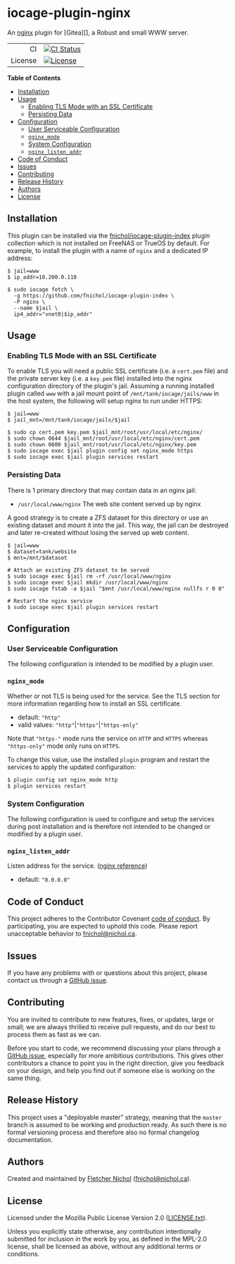 # iocage-plugin-nginx

An [nginx][] plugin for [Gitea][], a Robust and small WWW server.

[iocage]: https://github.com/iocage/iocage
[nginx]: https://www.nginx.com/

|         |                                      |
| ------: | ------------------------------------ |
|      CI | [![CI Status][badge-ci-overall]][ci] |
| License | [![License][badge-license]][license] |

**Table of Contents**

<!-- toc -->

- [Installation](#installation)
- [Usage](#usage)
  - [Enabling TLS Mode with an SSL Certificate](#enabling-tls-mode-with-an-ssl-certificate)
  - [Persisting Data](#persisting-data)
- [Configuration](#configuration)
  - [User Serviceable Configuration](#user-serviceable-configuration)
  - [`nginx_mode`](#nginx_mode)
  - [System Configuration](#system-configuration)
  - [`nginx_listen_addr`](#nginx_listen_addr)
- [Code of Conduct](#code-of-conduct)
- [Issues](#issues)
- [Contributing](#contributing)
- [Release History](#release-history)
- [Authors](#authors)
- [License](#license)

<!-- tocstop -->

## Installation

This plugin can be installed via the [fnichol/iocage-plugin-index][index] plugin
collection which is not installed on FreeNAS or TrueOS by default. For example,
to install the plugin with a name of `nginx` and a dedicated IP address:

```console
$ jail=www
$ ip_addr=10.200.0.110

$ sudo iocage fetch \
  -g https://github.com/fnichol/iocage-plugin-index \
  -P nginx \
  --name $jail \
  ip4_addr="vnet0|$ip_addr"
```

[index]: https://github.com/fnichol/iocage-plugin-index

## Usage

### Enabling TLS Mode with an SSL Certificate

To enable TLS you will need a public SSL certificate (i.e. a `cert.pem` file)
and the private server key (i.e. a `key.pem` file) installed into the nginx
configuration directory of the plugin's jail. Assuming a running installed
plugin called `www` with a jail mount point of `/mnt/tank/iocage/jails/www` in
the host system, the following will setup nginx to run under HTTPS:

```console
$ jail=www
$ jail_mnt=/mnt/tank/iocage/jails/$jail

$ sudo cp cert.pem key.pem $jail_mnt/root/usr/local/etc/nginx/
$ sudo chown 0644 $jail_mnt/root/usr/local/etc/nginx/cert.pem
$ sudo chown 0600 $jail_mnt/root/usr/local/etc/nginx/key.pem
$ sudo iocage exec $jail plugin config set nginx_mode https
$ sudo iocage exec $jail plugin services restart
```

### Persisting Data

There is 1 primary directory that may contain data in an nginx jail:

- `/usr/local/www/nginx` The web site content served up by nginx

A good strategy is to create a ZFS dataset for this directory or use an existing
dataset and mount it into the jail. This way, the jail can be destroyed and
later re-created without losing the served up web content.

```console
$ jail=www
$ dataset=tank/website
$ mnt=/mnt/$dataset

# Attach an existing ZFS dataset to be served
$ sudo iocage exec $jail rm -rf /usr/local/www/nginx
$ sudo iocage exec $jail mkdir /usr/local/www/nginx
$ sudo iocage fstab -a $jail "$mnt /usr/local/www/nginx nullfs r 0 0"

# Restart the nginx service
$ sudo iocage exec $jail plugin services restart
```

## Configuration

### User Serviceable Configuration

The following configuration is intended to be modified by a plugin user.

### `nginx_mode`

Whether or not TLS is being used for the service. See the TLS section for more
information regarding how to install an SSL certificate.

- default: `"http"`
- valid values: `"http"`|`"https"`|`"https-only"`

Note that `"https-"` mode runs the service on `HTTP` and `HTTPS` whereas
`"https-only"` mode only runs on `HTTPS`.

To change this value, use the installed `plugin` program and restart the
services to apply the updated configuration:

```console
$ plugin config set nginx_mode http
$ plugin services restart
```

### System Configuration

The following configuration is used to configure and setup the services during
post installation and is therefore not intended to be changed or modified by a
plugin user.

### `nginx_listen_addr`

Listen address for the service.
([nginx reference](http://nginx.org/en/docs/http/ngx_http_core_module.html#listen))

- default: `"0.0.0.0"`

## Code of Conduct

This project adheres to the Contributor Covenant [code of
conduct][code-of-conduct]. By participating, you are expected to uphold this
code. Please report unacceptable behavior to fnichol@nichol.ca.

## Issues

If you have any problems with or questions about this project, please contact us
through a [GitHub issue][issues].

## Contributing

You are invited to contribute to new features, fixes, or updates, large or
small; we are always thrilled to receive pull requests, and do our best to
process them as fast as we can.

Before you start to code, we recommend discussing your plans through a [GitHub
issue][issues], especially for more ambitious contributions. This gives other
contributors a chance to point you in the right direction, give you feedback on
your design, and help you find out if someone else is working on the same thing.

## Release History

This project uses a "deployable master" strategy, meaning that the `master`
branch is assumed to be working and production ready. As such there is no formal
versioning process and therefore also no formal changelog documentation.

## Authors

Created and maintained by [Fletcher Nichol][fnichol] (<fnichol@nichol.ca>).

## License

Licensed under the Mozilla Public License Version 2.0 ([LICENSE.txt][license]).

Unless you explicitly state otherwise, any contribution intentionally submitted
for inclusion in the work by you, as defined in the MPL-2.0 license, shall be
licensed as above, without any additional terms or conditions.

[badge-license]: https://img.shields.io/badge/License-MPL%202.0%20-blue.svg
[badge-ci-overall]:
  https://api.cirrus-ci.com/github/fnichol/iocage-plugin-nginx.svg
[ci]: https://cirrus-ci.com/github/fnichol/iocage-plugin-nginx
[code-of-conduct]:
  https://github.com/fnichol/iocage-plugin-nginx/blob/master/CODE_OF_CONDUCT.md
[fnichol]: https://github.com/fnichol
[issues]: https://github.com/fnichol/iocage-plugin-nginx/issues
[license]:
  https://github.com/fnichol/iocage-plugin-nginx/blob/master/LICENSE.txt

